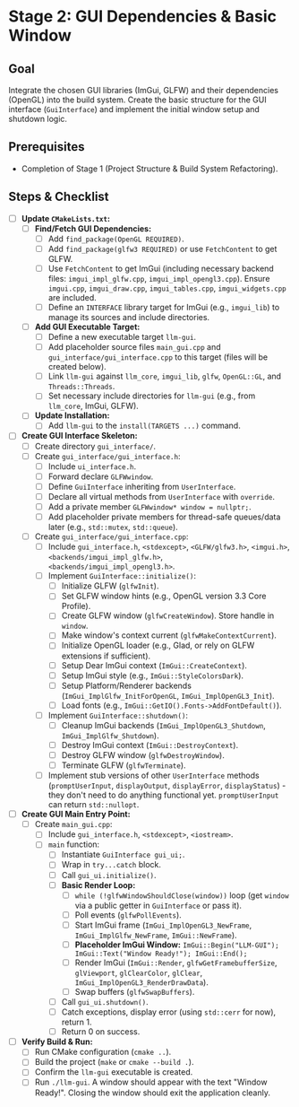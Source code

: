 # Stage 2: GUI Dependencies & Basic Window

## Goal

Integrate the chosen GUI libraries (ImGui, GLFW) and their dependencies (OpenGL) into the build system. Create the basic structure for the GUI interface (`GuiInterface`) and implement the initial window setup and shutdown logic.

## Prerequisites

*   Completion of Stage 1 (Project Structure & Build System Refactoring).

## Steps & Checklist

*   [ ] **Update `CMakeLists.txt`:**
    *   [ ] **Find/Fetch GUI Dependencies:**
        *   [ ] Add `find_package(OpenGL REQUIRED)`.
        *   [ ] Add `find_package(glfw3 REQUIRED)` or use `FetchContent` to get GLFW.
        *   [ ] Use `FetchContent` to get ImGui (including necessary backend files: `imgui_impl_glfw.cpp`, `imgui_impl_opengl3.cpp`). Ensure `imgui.cpp`, `imgui_draw.cpp`, `imgui_tables.cpp`, `imgui_widgets.cpp` are included.
        *   [ ] Define an `INTERFACE` library target for ImGui (e.g., `imgui_lib`) to manage its sources and include directories.
    *   [ ] **Add GUI Executable Target:**
        *   [ ] Define a new executable target `llm-gui`.
        *   [ ] Add placeholder source files `main_gui.cpp` and `gui_interface/gui_interface.cpp` to this target (files will be created below).
        *   [ ] Link `llm-gui` against `llm_core`, `imgui_lib`, `glfw`, `OpenGL::GL`, and `Threads::Threads`.
        *   [ ] Set necessary include directories for `llm-gui` (e.g., from `llm_core`, ImGui, GLFW).
    *   [ ] **Update Installation:**
        *   [ ] Add `llm-gui` to the `install(TARGETS ...)` command.
*   [ ] **Create GUI Interface Skeleton:**
    *   [ ] Create directory `gui_interface/`.
    *   [ ] Create `gui_interface/gui_interface.h`:
        *   [ ] Include `ui_interface.h`.
        *   [ ] Forward declare `GLFWwindow`.
        *   [ ] Define `GuiInterface` inheriting from `UserInterface`.
        *   [ ] Declare all virtual methods from `UserInterface` with `override`.
        *   [ ] Add a private member `GLFWwindow* window = nullptr;`.
        *   [ ] Add placeholder private members for thread-safe queues/data later (e.g., `std::mutex`, `std::queue`).
    *   [ ] Create `gui_interface/gui_interface.cpp`:
        *   [ ] Include `gui_interface.h`, `<stdexcept>`, `<GLFW/glfw3.h>`, `<imgui.h>`, `<backends/imgui_impl_glfw.h>`, `<backends/imgui_impl_opengl3.h>`.
        *   [ ] Implement `GuiInterface::initialize()`:
            *   [ ] Initialize GLFW (`glfwInit`).
            *   [ ] Set GLFW window hints (e.g., OpenGL version 3.3 Core Profile).
            *   [ ] Create GLFW window (`glfwCreateWindow`). Store handle in `window`.
            *   [ ] Make window's context current (`glfwMakeContextCurrent`).
            *   [ ] Initialize OpenGL loader (e.g., Glad, or rely on GLFW extensions if sufficient).
            *   [ ] Setup Dear ImGui context (`ImGui::CreateContext`).
            *   [ ] Setup ImGui style (e.g., `ImGui::StyleColorsDark`).
            *   [ ] Setup Platform/Renderer backends (`ImGui_ImplGlfw_InitForOpenGL`, `ImGui_ImplOpenGL3_Init`).
            *   [ ] Load fonts (e.g., `ImGui::GetIO().Fonts->AddFontDefault()`).
        *   [ ] Implement `GuiInterface::shutdown()`:
            *   [ ] Cleanup ImGui backends (`ImGui_ImplOpenGL3_Shutdown`, `ImGui_ImplGlfw_Shutdown`).
            *   [ ] Destroy ImGui context (`ImGui::DestroyContext`).
            *   [ ] Destroy GLFW window (`glfwDestroyWindow`).
            *   [ ] Terminate GLFW (`glfwTerminate`).
        *   [ ] Implement stub versions of other `UserInterface` methods (`promptUserInput`, `displayOutput`, `displayError`, `displayStatus`) - they don't need to do anything functional yet. `promptUserInput` can return `std::nullopt`.
*   [ ] **Create GUI Main Entry Point:**
    *   [ ] Create `main_gui.cpp`:
        *   [ ] Include `gui_interface.h`, `<stdexcept>`, `<iostream>`.
        *   [ ] `main` function:
            *   [ ] Instantiate `GuiInterface gui_ui;`.
            *   [ ] Wrap in `try...catch` block.
            *   [ ] Call `gui_ui.initialize()`.
            *   [ ] **Basic Render Loop:**
                *   [ ] `while (!glfwWindowShouldClose(window))` loop (get `window` via a public getter in `GuiInterface` or pass it).
                *   [ ] Poll events (`glfwPollEvents`).
                *   [ ] Start ImGui frame (`ImGui_ImplOpenGL3_NewFrame`, `ImGui_ImplGlfw_NewFrame`, `ImGui::NewFrame`).
                *   [ ] **Placeholder ImGui Window:** `ImGui::Begin("LLM-GUI"); ImGui::Text("Window Ready!"); ImGui::End();`
                *   [ ] Render ImGui (`ImGui::Render`, `glfwGetFramebufferSize`, `glViewport`, `glClearColor`, `glClear`, `ImGui_ImplOpenGL3_RenderDrawData`).
                *   [ ] Swap buffers (`glfwSwapBuffers`).
            *   [ ] Call `gui_ui.shutdown()`.
            *   [ ] Catch exceptions, display error (using `std::cerr` for now), return 1.
            *   [ ] Return 0 on success.
*   [ ] **Verify Build & Run:**
    *   [ ] Run CMake configuration (`cmake ..`).
    *   [ ] Build the project (`make` or `cmake --build .`).
    *   [ ] Confirm the `llm-gui` executable is created.
    *   [ ] Run `./llm-gui`. A window should appear with the text "Window Ready!". Closing the window should exit the application cleanly.
